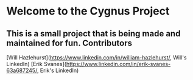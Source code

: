 Welcome to the Cygnus Project
======
This is a small project that is being made and maintained for fun.
Contributors
------
[Will Hazlehurst](https://www.linkedin.com/in/william-hazlehurst/, Will's LinkedIn)
[Erik Svanes](https://www.linkedin.com/in/erik-svanes-63a687245/, Erik's LinkedIn)
